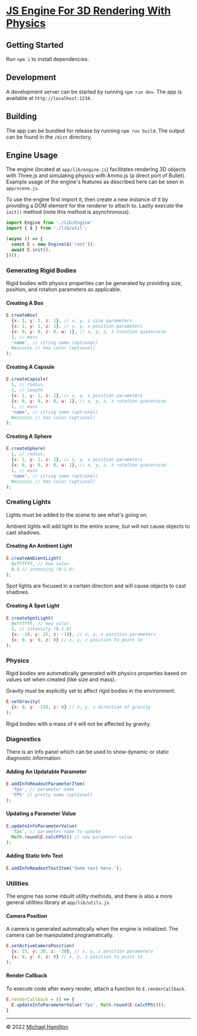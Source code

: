 # [JS Engine For 3D Rendering With Physics](https://miska.me/projects/js3d-phys/)

## Getting Started
Run `npm i` to install dependencies.

## Development
A development server can be started by running `npm run dev`. The app is available at `http://localhost:1234`.

## Building
The app can be bundled for release by running `npm run build`. The output can be found in the `/dist` directory.

## Engine Usage
The engine (located at `app/lib/engine.js`) facilitates rendering 3D objects with Three.js and simulating physics with Ammo.js (a direct port of Bullet).
Example usage of the engine's features as described here can be seen in `app/scene.js`.

To use the engine first import it, then create a new instance of it by providing a DOM element for the renderer to attach to.
Lastly execute the `init()` method (note this method is asynchronous). 
```javascript
import Engine from './lib/Engine'
import { $ } from './lib/util';

(async () => {
  const E = new Engine($('root'));
  await E.init();
})();
```

### Generating Rigid Bodies
Rigid bodies with physics properties can be generated by providing size, position, and rotation parameters as applicable.

#### Creating A Box

```javascript
E.createBox(
  {x: 1, y: 1, z: 1}, // x, y, z size parameters 
  {x: 1, y: 1, z: 1}, // x, y, z position parameters
  {x: 0, y: 0, z: 0, w: 1}, // x, y, z, z rotation quaternion
  1, // mass
  'name', // string name (optional)
  0xcccccc // hex color (optional)
);
```

#### Creating A Capsule

```javascript
E.createCapsule(
  1, // radius,
  1, // length
  {x: 1, y: 1, z: 1}, // x, y, z position parameters
  {x: 0, y: 0, z: 0, w: 1}, // x, y, z, z rotation quaternion
  1, // mass
  'name', // string name (optional)
  0xcccccc // hex color (optional)
);
```

#### Creating A Sphere

```javascript
E.createSphere(
  1, // radius,
  {x: 1, y: 1, z: 1}, // x, y, z position parameters
  {x: 0, y: 0, z: 0, w: 1}, // x, y, z, z rotation quaternion
  1, // mass
  'name', // string name (optional)
  0xcccccc // hex color (optional)
);
```

### Creating Lights
Lights must be added to the scene to see what's going on.

Ambient lights will add light to the entire scene, but will not cause objects to cast shadows.
#### Creating An Ambient Light
```javascript
E.createAmbientLight(
  0xffffff, // hex color
  0.5 // intensity (0-1.0)
);
```

Spot lights are focused in a certain direction and will cause objects to cast shadows.
#### Creating A Spot Light
```javascript
E.createSpotLight(
  0xffffff, // hex color
  1, // intensity (0-1.0)
  {x: -10, y: 25, z: -10}, // x, y, z position parameters
  {x: 0, y: 0, z: 0} // x, y, z position to point to
);
```

### Physics
Rigid bodies are automatically generated with physics properties based on values set when created (like size and mass).

Gravity must be explicitly set to affect rigid bodies in the environment.
```javascript
E.setGravity(
  {x: 0, y: -150, z: 0} // x, y, z direction of gravity
);
```
Rigid bodies with a mass of `0` will not be affected by gravity.

### Diagnostics
There is an info panel which can be used to show dynamic or static diagnostic information.

#### Adding An Updatable Parameter
```javascript
E.addInfoReadoutParameterItem(
  'fps', // parameter name
  'FPS' // pretty name (optional)
);
```

#### Updating a Parameter Value
```javascript
E.updateInfoParameterValue(
  'fps', // parameter name to update
  Math.round(E.calcFPS()) // new parameter value
);
```

#### Adding Static Info Text
```javascript
E.addInfoReadoutTextItem('Some text here.');
```

### Utilities
The engine has some inbuilt utility methods, and there is also a more general utilities library at `app/lib/utils.js`.

#### Camera Position
A camera is generated automatically when the engine is initialized.
The camera can be manipulated programatically.
```javascript
E.setActiveCameraPosition(
  {x: 15, y: 20, z: -30}, // x, y, z position parameters
  {x: 0, y: 0, z: 0} // x, y, z position to point to
);
```

#### Render Callback
To execute code after every render, attach a function to `E.renderCallback`.
```javascript
E.renderCallback = () => {
  E.updateInfoParameterValue('fps', Math.round(E.calcFPS()));
}
```

___
&copy; 2022 [Michael Hamilton](https://miska.me)
